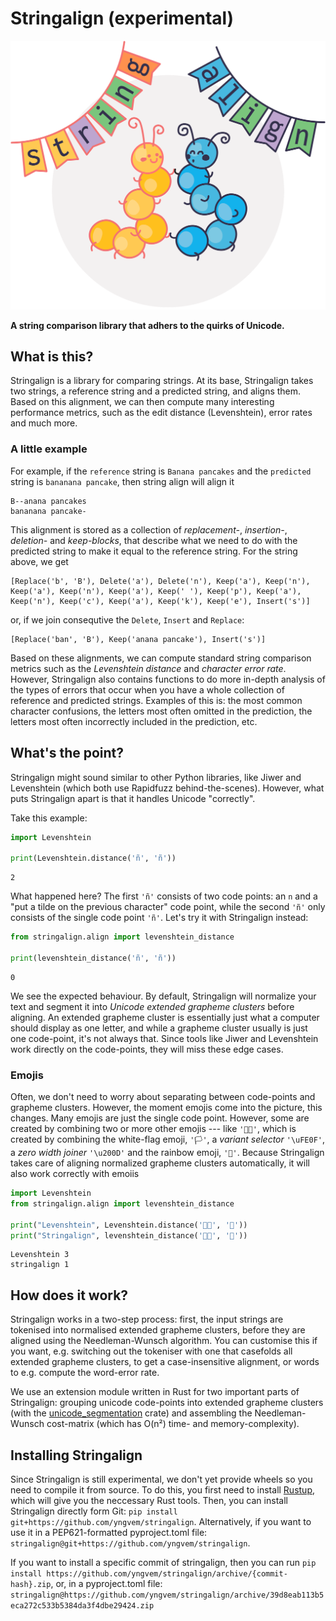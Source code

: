 # Stringalign (experimental)

<img src="assets/logo_flat.svg" width="600px" alt="Two cute caterpillars dancing under bunting with the letters 'STRING ALIGN'" role="img"/>

**A string comparison library that adhers to the quirks of Unicode.**

## What is this?

Stringalign is a library for comparing strings.
At its base, Stringalign takes two strings, a reference string and a predicted string, and aligns them.
Based on this alignment, we can then compute many interesting performance metrics, such as the edit distance (Levenshtein), error rates and much more.

### A little example

For example, if the `reference` string is `Banana pancakes` and the `predicted` string is `bananana pancake`, then string align will align it

```raw
B--anana pancakes
bananana pancake-
```

This alignment is stored as a collection of *replacement-*, *insertion-*, *deletion-* and *keep-blocks*, that describe what we need to do with the predicted string to make it equal to the reference string. For the string above, we get

```raw
[Replace('b', 'B'), Delete('a'), Delete('n'), Keep('a'), Keep('n'), Keep('a'), Keep('n'), Keep('a'), Keep(' '), Keep('p'), Keep('a'), Keep('n'), Keep('c'), Keep('a'), Keep('k'), Keep('e'), Insert('s')]
```

or, if we join consequtive the `Delete`, `Insert` and `Replace`:

```raw
[Replace('ban', 'B'), Keep('anana pancake'), Insert('s')]
```

Based on these alignments, we can compute standard string comparison metrics such as the *Levenshtein distance* and *character error rate*.
However, Stringalign also contains functions to do more in-depth analysis of the types of errors that occur when you have a whole collection of reference and predicted strings.
Examples of this is: the most common character confusions, the letters most often omitted in the prediction, the letters most often incorrectly included in the prediction, etc.

## What's the point?

Stringalign might sound similar to other Python libraries, like Jiwer and Levenshtein (which both use Rapidfuzz behind-the-scenes).
However, what puts Stringalign apart is that it handles Unicode "correctly".

Take this example:

```python
import Levenshtein

print(Levenshtein.distance('ñ', 'ñ'))
```

```raw
2
```

What happened here?
The first `'ñ'` consists of two code points: an `n` and a "put a tilde on the previous character" code point, while the second `'ñ'` only consists of the single code point `'ñ'`.
Let's try it with Stringalign instead:

```python
from stringalign.align import levenshtein_distance

print(levenshtein_distance('ñ', 'ñ'))
```

```raw
0
```

We see the expected behaviour.
By default, Stringalign will normalize your text and segment it into *Unicode extended grapheme clusters* before aligning.
An extended grapheme cluster is essentially just what a computer should display as one letter, and while a grapheme cluster usually is just one code-point, it's not always that.
Since tools like Jiwer and Levenshtein work directly on the code-points, they will miss these edge cases.

### Emojis

Often, we don't need to worry about separating between code-points and grapheme clusters.
However, the moment emojis come into the picture, this changes.
Many emojis are just the single code point.
However, some are created by combining two or more other emojis --- like `'🏳️‍🌈'`, which is created by combining the white-flag emoji, `'🏳'`, a *variant selector* `'\uFE0F'`, a *zero width joiner* `'\u200D'` and the rainbow emoji, `'🌈'`.
Because Stringalign takes care of aligning normalized grapheme clusters automatically, it will also work correctly with emoiis

```python
import Levenshtein
from stringalign.align import levenshtein_distance

print("Levenshtein", Levenshtein.distance('🏳️‍🌈', '🌈'))
print("Stringalign", levenshtein_distance('🏳️‍🌈', '🌈'))
```

```raw
Levenshtein 3
stringalign 1
```

## How does it work?

Stringalign works in a two-step process: first, the input strings are tokenised into normalised extended grapheme clusters, before they are aligned using the Needleman-Wunsch algorithm.
You can customise this if you want, e.g. switching out the tokeniser with one that casefolds all extended grapheme clusters, to get a case-insensitive alignment, or words to e.g. compute the word-error rate.

We use an extension module written in Rust for two important parts of Stringalign: grouping unicode code-points into extended grapheme clusters (with the [unicode_segmentation](https://docs.rs/unicode-segmentation/latest/unicode_segmentation/index.html) crate) and assembling the Needleman-Wunsch cost-matrix (which has O(n²) time- and memory-complexity).

## Installing Stringalign

Since Stringalign is still experimental, we don't yet provide wheels so you need to compile it from source.
To do this, you first need to install [Rustup](https://rustup.rs/), which will give you the neccessary Rust tools.
Then, you can install Stringalign directly form Git: `pip install git+https://github.com/yngvem/stringalign`.
Alternatively, if you want to use it in a PEP621-formatted pyproject.toml file: `stringalign@git+https://github.com/yngvem/stringalign`.

If you want to install a specific commit of stringalign, then you can run `pip install https://github.com/yngvem/stringalign/archive/{commit-hash}.zip`, or, in a pyproject.toml file: `stringalign@https://github.com/yngvem/stringalign/archive/39d8eab113b5eca272c533b5384da3f4dbe29424.zip`
